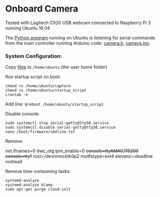 # Onboard Camera

Tested with Logitech C920 USB webcam connected to Raspberry Pi 3 running Ubuntu 16.04

The [Python program](https://github.com/OpenTransat/Onboard-Camera/blob/master/ubuntu/raspi.py) running on Ubuntu is listening for serial commands from the main controller running Arduino code: [camera.h](https://github.com/OpenTransat/OpenTransat-Navigator/blob/master/software/main/camera.h), [camera.ino](https://github.com/OpenTransat/OpenTransat-Navigator/blob/master/software/main/camera.ino).


### System Configuration:

Copy [files](https://github.com/OpenTransat/Onboard-Camera/tree/master/ubuntu) to `/home/ubuntu` (the user home folder)

Run startup script on boot:
```
chmod +x /home/ubuntu/capture
chmod +x /home/ubuntu/startup_script
crontab -e
```
Add line: `@reboot /home/ubuntu/startup_script`

Disable console:

```
sudo systemctl stop serial-getty@ttyS0.service
sudo systemctl disable serial-getty@ttyS0.service
nano /boot/firmware/cmdline.txt
```

Remove:

net.ifnames=0 dwc_otg.lpm_enable=0 ~~console=ttyAMA0,115200 console=tty1~~ root=/dev/mmcblk0p2 rootfstype=ext4 elevator=deadline rootwait

Remove time-consuming tasks:

```
systemd-analyze
systemd-analyze blame
sudo apt-get purge cloud-init
```
